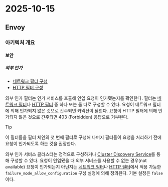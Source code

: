 # 2025-10-15

## Envoy

### 아키텍처 개요

#### 보안

##### 외부 인가

* [네트워크 필터 구성][config-listeners-network-filters-external-authorization]
* [HTTP 필터 구성][config-http-http-filters-external-authorization]
  
외부 인가 필터는 인가 서비스를 호출해 인입 요청이 인가됐는지를 확인한다. 필터는 [네트워크 필터][config-listeners-network-filters-external-authorization]나 [HTTP 필터][config-http-http-filters-external-authorization] 중 하나 또는 둘 다로 구성할 수 있다. 요청이 네트워크 필터에 의해 인가되지 않은 것으로 간주되면 커넥션이 닫힌다. 요청이 HTTP 필터에 의해 인가되지 않은 것으로 간주되면 403 (Forbidden) 응답으로 거부된다.

> [!TIP]
>
> 이 필터들을 필터 체인의 첫 번째 필터로 구성해 나머지 필터들이 요청을 처리하기 전에 요청이 인가되도록 하는 것을 권장한다.

외부 인가 서비스 클러스터는 정적으로 구성하거나 [Cluster Discovery Service][config-upstream-clusters-cluster-manager-cluster-discovery-service]를 통해 구성할 수 있다. 요청이 인입됐을 때 외부 서비스를 사용할 수 없는 경우(not available) 요청이 인가되는지 아닌지는 [네트워크 필터][api-extensions-filters-network-filters-network-external-authorization-ext-authz]나 [HTTP 필터][api-extensions-filters-http-filters-external-authorization-ext-authz]에서 적용 가능한 `failure_mode_allow_configuration` 구성 설정에 의해 정의된다. 기본 설정은 `false`이다.

[config-listeners-network-filters-external-authorization]: https://www.envoyproxy.io/docs/envoy/latest/configuration/listeners/network_filters/ext_authz_filter#config-network-filters-ext-authz
[config-http-http-filters-external-authorization]: https://www.envoyproxy.io/docs/envoy/latest/configuration/http/http_filters/ext_authz_filter#config-http-filters-ext-authz
[config-upstream-clusters-cluster-manager-cluster-discovery-service]: https://www.envoyproxy.io/docs/envoy/latest/configuration/upstream/cluster_manager/cds#config-cluster-manager-cds
[api-extensions-filters-network-filters-network-external-authorization-ext-authz]: https://www.envoyproxy.io/docs/envoy/latest/api-v3/extensions/filters/network/ext_authz/v3/ext_authz.proto#envoy-v3-api-msg-extensions-filters-network-ext-authz-v3-extauthz
[api-extensions-filters-http-filters-external-authorization-ext-authz]: https://www.envoyproxy.io/docs/envoy/latest/api-v3/extensions/filters/http/ext_authz/v3/ext_authz.proto#envoy-v3-api-msg-extensions-filters-http-ext-authz-v3-extauthz
